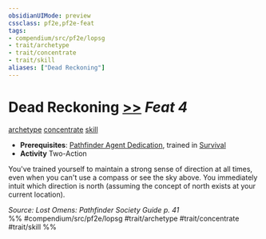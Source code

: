 ```yaml
---
obsidianUIMode: preview
cssclass: pf2e,pf2e-feat
tags:
- compendium/src/pf2e/lopsg
- trait/archetype
- trait/concentrate
- trait/skill
aliases: ["Dead Reckoning"]
---
```

# Dead Reckoning  [>>](chapter-9-playing-the-game.md#Actions "Two-Action") *Feat 4*  
[archetype](archetype.md "Archetype Feat Trait")  [concentrate](concentrate.md "Concentrate Action & Ability Trait")  [skill](skill.md "Skill Feat Trait")  

- **Prerequisites**: [Pathfinder Agent Dedication](pathfinder-agent-dedication-lowg.md), trained in [Survival](skills.md#Survival)
- **Activity** Two-Action

You've trained yourself to maintain a strong sense of direction at all times, even when you can't use a compass or see the sky above. You immediately intuit which direction is north (assuming the concept of north exists at your current location).

*Source: Lost Omens: Pathfinder Society Guide p. 41*  
%% #compendium/src/pf2e/lopsg #trait/archetype #trait/concentrate #trait/skill %%